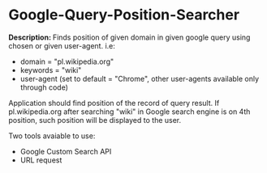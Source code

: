 # Google-Query-Position-Searcher

<b>Description: </b>Finds position of given domain in given google query using chosen or given user-agent.
i.e:
- domain = "pl.wikipedia.org"
- keywords = "wiki"
- user-agent (set to default = "Chrome", other user-agents available only through code)

Application should find position of the record of query result. If pl.wikipedia.org after searching "wiki" in Google search engine is on 4th position, such position will be displayed to the user.

Two tools avaiable to use:
 - Google Custom Search API
 - URL request

